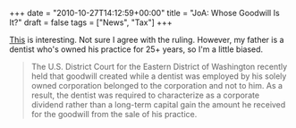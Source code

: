+++
date = "2010-10-27T14:12:59+00:00"
title = "JoA: Whose Goodwill Is It?"
draft = false
tags = ["News", "Tax"]
+++

[This](http://www.journalofaccountancy.com/Issues/2010/Nov/Goodwill.htm) is interesting. Not sure I agree with the ruling. However, my father is a dentist who's owned his practice for 25+ years, so I'm a little biased.

> The U.S. District Court for the Eastern District of Washington recently held that goodwill created while a dentist was employed by his solely owned corporation belonged to the corporation and not to him. As a result, the dentist was required to characterize as a corporate dividend rather than a long-term capital gain the amount he received for the goodwill from the sale of his practice.